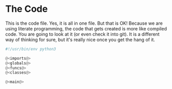 # The Code

This is the code file. Yes, it is all in one file. But that is OK!
Because we are using literate programming, the code that gets created
is more like compiled code. You are going to look at it (or even check
it into git). It is a different way of thinking for sure, but it's
really nice once you get the hang of it.

```python {tangle=omd.py}
#!/usr/bin/env python3

@<imports@>
@<globals@>
@<funcs@>
@<classes@>

@<main@>
```
